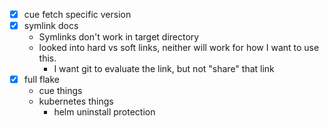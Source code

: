 - [x] cue fetch specific version
- [x] symlink docs
    - Symlinks don't work in target directory
    - looked into hard vs soft links, neither will work for how I want to use this.
        - I want git to evaluate the link, but not "share" that link
- [x] full flake
    - cue things
    - kubernetes things
        - helm uninstall protection
